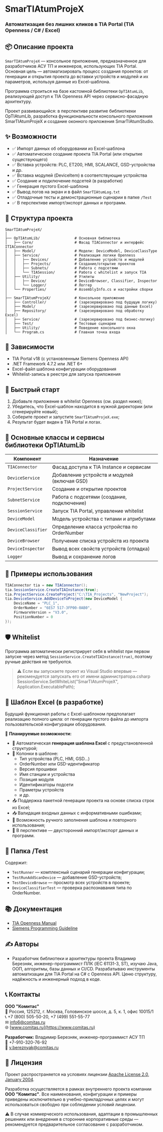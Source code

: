 ﻿# SmarTIAtumProjeX

### Автоматизация без лишних кликов в TIA Portal  (TIA Openness / C# / Excel)

## 📦 Описание проекта

`SmarTIAtumProjeX` — консольное приложение, предназначенное для разработчиков АСУ ТП и инженеров, использующих TIA Portal. Основная цель — автоматизировать процесс создания проектов: от генерации и открытия проекта до вставки устройств и модулей и их параметров, используя данные из Excel-шаблона.

Программа строиться на базе кастомной библиотеки `OpTIAtumLib`, реализующей доступ к TIA Openness API через сервисно-фасадную архитектуру.

Проект развивающийся: в перспективе развитие библиоткеки OpTIAtumLib, разработка функциональности консольного приложения SmarTIAtumProjeX и создание оконного приложения SmarTIAtumStudio.

## ✨ Возможности

- ✅ Импорт данных об оборудовании из Excel-шаблона
- ✅ Автоматическое создание проекта TIA Portal (или открытие существующего)
- ✅ Вставка устройств: PLC, ET200, HMI, SCALANCE, GSD-устройства и др.
- ✅ Вставка модулей (DeviceItem) в соответствующие устройства
- ✅ Создание и подключение подсетей (в разработке)
- ✅ Генерация пустого Excel-шаблона
- ✅ Вывод логов на экран и в файл `SmarTIAtumLog.txt`
- ✅ Отладочные тесты и демонстрационные сценарии в папке `/Test`
- ✅ В перспективе импорт/экспорт данных и программ.

## 📁 Структура проекта

```
SmarTIAtumProjeX/
│
├── OpTIAtumLib/                # Основная библиотека
│   ├── Core/                   # Фасад TIAConnector и интерфейс ITIAConnector
│   ├── Model/                  # Модели: DeviceModel, DeviceClassType
│   ├── Service/                # Реализация логики Openness
│   │   ├── Devices/            # Добавление устройств и модулей
│   │   ├── Projects/           # Создание/открытие проектов
│   │   ├── Subnets/            # Работа с подсетями
│   │   └── TIASession/         # Работа с whitelist и запуск TIA
│   ├── Utility/                # Утилиты
│   │   ├── Device/             # DeviceBrowser, Classifier, Inspector
│   │   └── Logger/             # Логгер
│   └── Properties/             # AssemblyInfo.cs и настройки сборки
│
├── SmarTIAtumProjeX/           # Консольное приложение
│   ├── Controller/             # (зарезервировано под будущую логику)
│   ├── Model/                  # (зарезервировано под данные Excel)
│   ├── Repository/             # (зарезервировано под обработку Excel)
│   ├── Service/                # (зарезервировано под бизнес-логику)
│   ├── Test/                   # Тестовые сценарии
│   ├── Utility/                # Поведение консольного окна
│   └── Program.cs              # Главная точка входа
```

## 🔧 Зависимости

- TIA Portal v18 (с установленным Siemens Openness API)
- .NET Framework 4.7.2 или .NET 6+
- Excel-файл шаблона конфигурации оборудования
- Whitelist-запись в реестре для запуска приложения

## 🚀 Быстрый старт

1. Добавьте приложение в whitelist Openness (см. раздел ниже);
2. Убедитесь, что Excel-шаблон находится в нужной директории (или сгенерируйте новый);
3. Соберите проект и запустите `SmarTIAtumProjeX.exe`;
4. Результат будет виден в TIA Portal и логах.

## 🧠 Основные классы и сервисы библиотеки OpTIAtumLib

| Компонент          | Назначение                                   |
| ------------------ | -------------------------------------------- |
| `TIAConnector`     | Фасад доступа к TIA Instance и сервисам      |
| `DeviceService`    | Добавление устройств и модулей (включая GSD) |
| `ProjectService`   | Создание и открытие проектов                 |
| `SubnetService`    | Работа с подсетями (создание, подключение)   |
| `SessionService`   | Запуск TIA Portal, управление whitelist      |
| `DeviceModel`      | Модель устройства с типами и атрибутами      |
| `DeviceClassifier` | Определение класса устройства по OrderNumber |
| `DeviceBrowser`    | Получение списка устройств из проекта        |
| `DeviceInspector`  | Вывод всех свойств устройств (отладка)       |
| `Logger`           | Вывод и сохранение логов                     |

## 📜 Примеры использования

```csharp
TIAConnector tia = new TIAConnector();
tia.SessionService.CreateTIAInstance(true);
tia.ProjectService.CreateProject("C:\TIA_Projects", "NewProject");
tia.DeviceService.AddDeviceToProject(new DeviceModel {
    DeviceName = "PLC_1",
    OrderNumber = "6ES7 517-3FP00-0AB0",
    FirmwareVersion = "V3.0",
    PositionNumber = 0
});
```

## 🛡️ Whitelist

Программа автоматически регистрирует себя в whitelist при первом запуске через метод `SessionService.CreateTIAInstance(true)`, поэтому ручные действия не требуются.

> ⚠ Если вы запускаете проект из Visual Studio впервые — рекомендуется запускать его от имени администратора.csharp
> SessionService.SetWhiteList("SmarTIAtumProjeX", Application.ExecutablePath);



## 📄 Шаблон Excel (в разработке)


Будущий функционал работы с Excel-шаблоном предполагает реализацию полного цикла: от генерации пустого файла до импорта пользовательской конфигурации оборудования.

🔧 **Планируемые возможности:**

- 📁 Автоматическая **генерация шаблона Excel** с предустановленной структурой;
- 🧩 Колонки в шаблоне:
  - Тип устройства (PLC, HMI, GSD...)
  - OrderNumber или GSD-идентификатор
  - Версия прошивки
  - Имя станции и устройства
  - Позиция модуля
  - Идентификаторы подсети
  - Праметры устройств
  - и др.
- 📤 Поддержка пакетной генерации проекта на основе списка строк из Excel;
- 📥 Валидация входных данных с информативными ошибками;
- 📌 Возможность ручного заполнения шаблона и повторного использования;
- 🔁 В перспективе — двусторонний импорт/экспорт данных и программ.

## 📂 Папка /Test

Содержит:
- `TestRunner` — комплексный сценарий генерации конфигурации;
- `TestRunAddScanDevice` — добавление GSD-устройств;
- `TestDeviceBrowse` — просмотр всех устройств в проекте;
- `DeviceClassifierTest` — проверка распознавания типа по OrderNumber.

## 📚 Документация

- [TIA Openness Manual](docs/TIAPortalOpennessManual_en-US.pdf)
- [Siemens Programming Guideline](docs/SimaticProgrammingGuideline1200_1500_ru-RU.pdf)

## ✍️ Авторы

- Разработчик библиотеки и архитектуры проекта Владимир Березняк, инженер-программист ПЛК (IEC 61131-3, ST), изучаю Java, ООП, алгоритмы, базы данных и CI/CD. Разрабатываю инструменты автоматизации для TIA Portal на C# с Openness API. Ценю структуру, надёжность и инженерный подход в коде.

## 📞 Контакты

**ООО "Комитас"**  
📍 Россия, 125212, г. Москва, Головинское шоссе, д. 5, к. 1, офис 10015/1  
📞 +7 (800) 505-50-20, +7 (499) 551-55-77  
✉ info6@comitas.ru  
🌐 [www.comitas.ru](https://www.comitas.ru)

**Разработчик:** Владимир Березняк, инженер-программист АСУ ТП  
📱 +7-910-320-76-92  
📧 v.bereznyak@comitas.ru

## 📌 Лицензия

Проект распространяется на условиях лицензии [Apache License 2.0, January 2004](https://www.apache.org/licenses/LICENSE-2.0).

Разработка осуществляется в рамках внутреннего проекта компании **ООО "Комитас"**. Все наименования, конфигурации и примеры приведены исключительно в учебно-прикладочных целях и могут использоваться свободно при соблюдении условий лицензии.

⚠ В случае коммерческого использования, адаптации в промышленных решениях или внедрения в сторонние корпоративные среды — рекомендуется предварительное согласование с разработчиком.